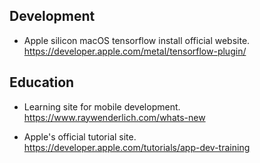 ## Development
- Apple silicon macOS tensorflow install official website.</br>
https://developer.apple.com/metal/tensorflow-plugin/


## Education
- Learning site for mobile development.</br>
https://www.raywenderlich.com/whats-new

- Apple's official tutorial site.</br>
https://developer.apple.com/tutorials/app-dev-training
